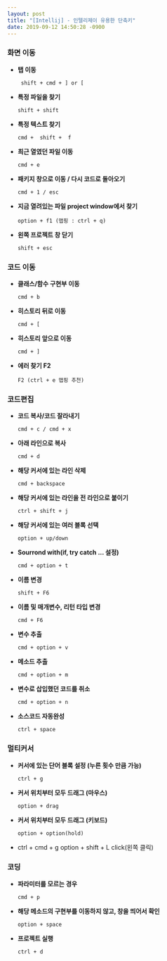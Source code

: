 ```yaml
---
layout: post
title: "[Intellij] - 인텔리제이 유용한 단축키"
date: 2019-09-12 14:50:28 -0900
---
```


### 화면 이동

- **탭 이동**

  ```
   shift + cmd + ] or [
  ```

- **특정 파일을 찾기** 

  ```
  shift + shift
  ```

- **특정 텍스트 찾기** 

  ```
  cmd +  shift +  f
  ```

- **최근 열였던 파일 이동**

  ```
  cmd + e
  ```

- **패키지 창으로 이동 / 다시 코드로 돌아오기**

  ```
  cmd + 1 / esc
  ```

- **지금 열려있는 파일 project window에서 찾기** 

  ```
  option + f1 (맵핑 : ctrl + q)
  ```

- **왼쪽 프로젝트 창 닫기** 

  ```
  shift + esc
  ```



### 코드 이동

- **클래스/함수 구현부 이동** 

  ```
  cmd + b
  ```

- **히스토리 뒤로 이동**

  ```
  cmd + [
  ```

- **히스토리 앞으로 이동**

  ```
  cmd + ]
  ```

- **에러 찾기 F2** 

  ```
  F2 (ctrl + e 맵핑 추천)
  ```

### 코드편집

- **코드 복사/코드 잘라내기** 

  ```
  cmd + c / cmd + x
  ```

- **아래 라인으로 복사** 

  ```
  cmd + d
  ```

- **해당 커서에 있는 라인 삭제** 

  ```
  cmd + backspace
  ```

- **해당 커서에 있는 라인을 전 라인으로 붙이기**

  ```
  ctrl + shift + j
  ```

- **해당 커서에 있는 여러 블록 선택** 

  ```
  option + up/down
  ```

- **Sourrond with(if, try catch ... 설정)** 

  ```
  cmd + option + t
  ```

- **이름 변경**

  ```
  shift + F6
  ```

- **이름 및 매개변수, 리턴 타입 변경** 

  ```
  cmd + F6
  ```

- **변수 추출**

  ```
  cmd + option + v
  ```

- **메소드 추출** 

  ```
  cmd + option + m
  ```

- **변수로 삽입했던 코드를 취소** 

  ```
  cmd + option + n
  ```

- **소스코드 자동완성**

  ```
  ctrl + space
  ```

  

### 멀티커서

- **커서에 있는 단어 블록 설정 (누른 횟수 만큼 가능)**

  ```
  ctrl + g
  ```

- **커서 위치부터 모두 드래그 (마우스)**

  ```
  option + drag
  ```

- **커서 위치부터 모두 드래그 (키보드)**

  ```
  option + option(hold)
  ```

- ctrl + cmd + g option + shift + L click(왼쪽 클릭)



### 코딩

- **파라미터를 모르는 경우** 

  ```
  cmd + p
  ```

- **해당 메소드의 구현부를 이동하지 않고, 창을 띄어서 확인** 

  ```
  option + space
  ```

- **프로젝트 실행** 

  ```
  ctrl + d
  ```
